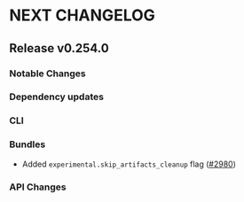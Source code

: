 # NEXT CHANGELOG

## Release v0.254.0

### Notable Changes

### Dependency updates

### CLI

### Bundles
* Added `experimental.skip_artifacts_cleanup` flag ([#2980](https://github.com/databricks/cli/pull/2980))

### API Changes
